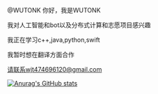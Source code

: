 @WUTONK
  你好，我是WUTONK

  我对人工智能和bot以及分布式计算和志愿项目感兴趣
  
我正在学习c++,java,python,swift

我暂时想在翻译方面合作

请联系wjt474696120@gmail.com

[![Anurag's GitHub stats](https://github-readme-stats.vercel.app/api?username=WUTONK&show_icons=true&theme=radical)](https://github.com/anuraghazra/github-readme-stats)
<!---
WUTONK/WUTONK is a ✨ special ✨ repository because its `README.md` (this file) appears on your GitHub profile.
You can click the Preview link to take a look at your changes.
--->
